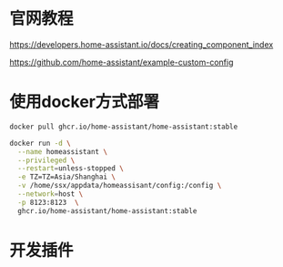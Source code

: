 # 官网教程
https://developers.home-assistant.io/docs/creating_component_index

https://github.com/home-assistant/example-custom-config


# 使用docker方式部署
```sh
docker pull ghcr.io/home-assistant/home-assistant:stable

docker run -d \
  --name homeassistant \
  --privileged \
  --restart=unless-stopped \
  -e TZ=TZ=Asia/Shanghai \
  -v /home/ssx/appdata/homeassisant/config:/config \
  --network=host \
  -p 8123:8123  \
  ghcr.io/home-assistant/home-assistant:stable

```

# 开发插件


